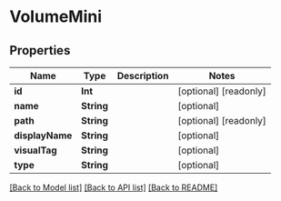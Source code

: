# VolumeMini

## Properties

Name | Type | Description | Notes
------------ | ------------- | ------------- | -------------
**id** | **Int** |  | [optional] [readonly] 
**name** | **String** |  | [optional] 
**path** | **String** |  | [optional] [readonly] 
**displayName** | **String** |  | [optional] 
**visualTag** | **String** |  | [optional] 
**type** | **String** |  | [optional] 

[[Back to Model list]](../#documentation-for-models) [[Back to API list]](../#documentation-for-api-endpoints) [[Back to README]](../)


